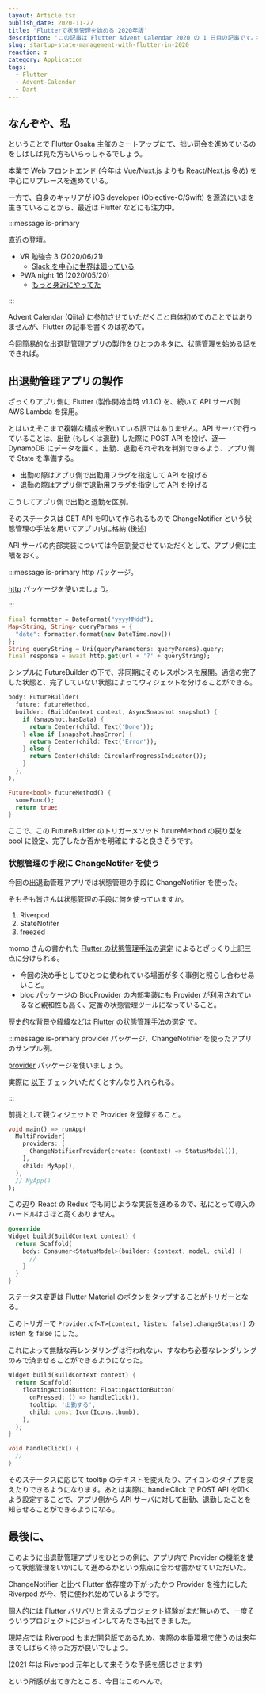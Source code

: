 ```yaml
---
layout: Article.tsx
publish_date: 2020-11-27
title: 'Flutterで状態管理を始める 2020年版'
description: 'この記事は Flutter Advent Calendar 2020 の 1 日目の記事です。初心者向けにFlutterで状態管理 (ChangeNotifier) を始める話を書きました。'
slug: startup-state-management-with-flutter-in-2020
reaction: ❣️
category: Application
tags:
  - Flutter
  - Advent-Calendar
  - Dart
---
```


## なんぞや、私

ということで Flutter Osaka
主催のミートアップにて、拙い司会を進めているのをしばしば見た方もいらっしゃるでしょう。

本業で Web フロントエンド (今年は Vue/Nuxt.js よりも React/Next.js 多め)
を中心にリプレースを進めている。

一方で、自身のキャリアが iOS developer (Objective-C/Swift)
を源流にいまを生きていることから、最近は Flutter などにも注力中。

:::message is-primary

直近の登壇。

- VR 勉強会 3 (2020/06/21)
  - [Slack を中心に世界は廻っている](https://blog.nekohack.me/posts/recommend-tools-in-vr-study-3)
- PWA night 16 (2020/05/20)
  - [もっと身近にやってた](https://blog.nekohack.me/posts/pwa-more-closer-2020)

:::

Advent Calendar (Qiita)
に参加させていただくこと自体初めてのことではありませんが、Flutter
の記事を書くのは初めて。

今回簡易的な出退勤管理アプリの製作をひとつのネタに、状態管理を始める話をできれば。

## 出退勤管理アプリの製作

ざっくりアプリ側に Flutter (製作開始当時 v1.1.0) を、続いて API サーバ側 AWS
Lambda を採用。

とはいえそこまで複雑な構成を敷いている訳ではありません。API
サーバで行っていることは、出勤 (もしくは退勤) した際に POST API を投げ、逐一
DynamoDB にデータを置く。出勤、退勤それぞれを判別できるよう、アプリ側で State
を準備する。

- 出勤の際はアプリ側で出勤用フラグを指定して API を投げる
- 退勤の際はアプリ側で退勤用フラグを指定して API を投げる

こうしてアプリ側で出勤と退勤を区別。

そのステータスは GET API を叩いて作られるもので ChangeNotifier
という状態管理の手法を用いてアプリ内に格納 (後述)

API
サーバの内部実装については今回割愛させていただくとして、アプリ側に主眼をおく。

:::message is-primary http パッケージ。

[http](https://pub.dev/packages/http) パッケージを使いましょう。

:::

```dart
final formatter = DateFormat("yyyyMMdd");
Map<String, String> queryParams = {
  "date": formatter.format(new DateTime.now())
};
String queryString = Uri(queryParameters: queryParams).query;
final response = await http.get(url + '?' + queryString);
```

シンプルに FutureBuilder
の下で、非同期にそのレスポンスを展開。通信の完了した状態と、完了していない状態によってウィジェットを分けることができる。

```dart
body: FutureBuilder(
  future: futureMethod,
  builder: (BuildContext context, AsyncSnapshot snapshot) {
    if (snapshot.hasData) {
      return Center(child: Text('Done'));
    } else if (snapshot.hasError) {
      return Center(child: Text('Error'));
    } else {
      return Center(child: CircularProgressIndicator());
    }
  },
),
```

```dart
Future<bool> futureMethod() {
  someFunc();
  return true;
}
```

ここで、この FutureBuilder のトリガーメソッド futureMethod の戻り型を bool
に設定、完了したか否かを明確にすると良さそうです。

### 状態管理の手段に ChangeNotifer を使う

今回の出退勤管理アプリでは状態管理の手段に ChangeNotifier を使った。

そもそも皆さんは状態管理の手段に何を使っていますか。

1. Riverpod
2. StateNotifer
3. freezed

momo さんの書かれた
[Flutter の状態管理手法の選定](https://medium.com/flutter-jp/state-1daa7fd66b94)
によるとざっくり上記三点に分けられる。

- 今回の決め手としてひとつに使われている場面が多く事例と照らし合わせ易いこと。
- bloc パッケージの BlocProvider の内部実装にも Provider
  が利用されているなど親和性も高く、定番の状態管理ツールになっていること。

歴史的な背景や経緯などは
[Flutter の状態管理手法の選定](https://medium.com/flutter-jp/state-1daa7fd66b94)
で。

:::message is-primary provider パッケージ、ChangeNotifier
を使ったアプリのサンプル例。

[provider](https://pub.dev/packages/provider) パッケージを使いましょう。

実際に
[以下](https://flutter.dev/docs/development/data-and-backend/state-mgmt/simple)
チェックいただくとすんなり入れられる。

:::

前提として親ウィジェットで Provider を登録すること。

```dart
void main() => runApp(
  MultiProvider(
    providers: [
      ChangeNotifierProvider(create: (context) => StatusModel()),
    ],
    child: MyApp(),
  ),
  // MyApp()
);
```

この辺り React の Redux
でも同じような実装を進めるので、私にとって導入のハードルはさほど高くありません。

```dart
@override
Widget build(BuildContext context) {
  return Scaffold(
    body: Consumer<StatusModel>(builder: (context, model, child) {
      //
    }
  }
}
```

ステータス変更は Flutter Material のボタンをタップすることがトリガーとなる。

このトリガーで `Provider.of<T>(context, listen: false).changeStatus()` の listen
を false にした。

これによって無駄な再レンダリングは行われない、すなわち必要なレンダリングのみで済ませることができるようになった。

```dart
Widget build(BuildContext context) {
  return Scaffold(
    floatingActionButton: FloatingActionButton(
      onPressed: () => handleClick(),
      tooltip: '出勤する',
      child: const Icon(Icons.thumb),
    ),
  );
}
```

```dart
void handleClick() {
  //
}
```

そのステータスに応じて tooltip
のテキストを変えたり、アイコンのタイプを変えたりできるようになります。あとは実際に
handleClick で POST API を叩くよう設定することで、アプリ側から API
サーバに対して出勤、退勤したことを知らせることができるようになる。

## 最後に、

このように出退勤管理アプリをひとつの例に、アプリ内で Provider
の機能を使って状態管理をいかにして進めるかという焦点に合わせ書かせていただいた。

ChangeNotifier と比べ Flutter 依存度の下がったかつ Provider を強力にした
Riverpod が今、特に使われ始めているようです。

個人的には Flutter
バリバリと言えるプロジェクト経験がまだ無いので、一度そういうプロジェクトにジョインしてみたさも出てきました。

現時点では Riverpod
もまだ開発版であるため、実際の本番環境で使うのは来年までしばらく待った方が良いでしょう。

(2021 年は Riverpod 元年として来そうな予感を感じさせます)

という所感が出てきたところ、今日はこのへんで。
